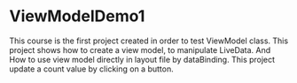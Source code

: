 # ViewModelDemo1

This course is the first project created in order to test ViewModel class.
This project shows how to create a view model, to manipulate LiveData.
And How to use view model directly in layout file by dataBinding.
This project update a count value by clicking on a button.   